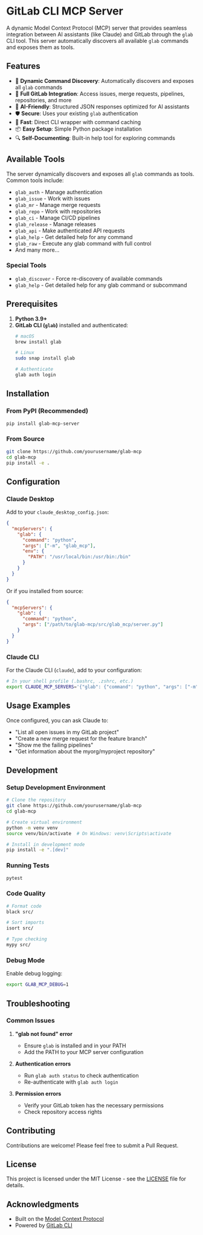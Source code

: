 # GitLab CLI MCP Server

A dynamic Model Context Protocol (MCP) server that provides seamless integration between AI assistants (like Claude) and GitLab through the `glab` CLI tool. This server automatically discovers all available `glab` commands and exposes them as tools.

## Features

- 🔄 **Dynamic Command Discovery**: Automatically discovers and exposes all `glab` commands
- 🔧 **Full GitLab Integration**: Access issues, merge requests, pipelines, repositories, and more
- 🤖 **AI-Friendly**: Structured JSON responses optimized for AI assistants
- 🛡️ **Secure**: Uses your existing `glab` authentication
- 🚀 **Fast**: Direct CLI wrapper with command caching
- 📦 **Easy Setup**: Simple Python package installation
- 🔍 **Self-Documenting**: Built-in help tool for exploring commands

## Available Tools

The server dynamically discovers and exposes all `glab` commands as tools. Common tools include:

- `glab_auth` - Manage authentication
- `glab_issue` - Work with issues
- `glab_mr` - Manage merge requests
- `glab_repo` - Work with repositories
- `glab_ci` - Manage CI/CD pipelines
- `glab_release` - Manage releases
- `glab_api` - Make authenticated API requests
- `glab_help` - Get detailed help for any command
- `glab_raw` - Execute any glab command with full control
- And many more...

### Special Tools

- `glab_discover` - Force re-discovery of available commands
- `glab_help` - Get detailed help for any glab command or subcommand

## Prerequisites

1. **Python 3.9+**
2. **GitLab CLI (`glab`)** installed and authenticated:
   ```bash
   # macOS
   brew install glab
   
   # Linux
   sudo snap install glab
   
   # Authenticate
   glab auth login
   ```

## Installation

### From PyPI (Recommended)

```bash
pip install glab-mcp-server
```

### From Source

```bash
git clone https://github.com/yourusername/glab-mcp
cd glab-mcp
pip install -e .
```

## Configuration

### Claude Desktop

Add to your `claude_desktop_config.json`:

```json
{
  "mcpServers": {
    "glab": {
      "command": "python",
      "args": ["-m", "glab_mcp"],
      "env": {
        "PATH": "/usr/local/bin:/usr/bin:/bin"
      }
    }
  }
}
```

Or if you installed from source:

```json
{
  "mcpServers": {
    "glab": {
      "command": "python",
      "args": ["/path/to/glab-mcp/src/glab_mcp/server.py"]
    }
  }
}
```

### Claude CLI

For the Claude CLI (`claude`), add to your configuration:

```bash
# In your shell profile (.bashrc, .zshrc, etc.)
export CLAUDE_MCP_SERVERS='{"glab": {"command": "python", "args": ["-m", "glab_mcp"]}}'
```

## Usage Examples

Once configured, you can ask Claude to:

- "List all open issues in my GitLab project"
- "Create a new merge request for the feature branch"
- "Show me the failing pipelines"
- "Get information about the myorg/myproject repository"

## Development

### Setup Development Environment

```bash
# Clone the repository
git clone https://github.com/yourusername/glab-mcp
cd glab-mcp

# Create virtual environment
python -m venv venv
source venv/bin/activate  # On Windows: venv\Scripts\activate

# Install in development mode
pip install -e ".[dev]"
```

### Running Tests

```bash
pytest
```

### Code Quality

```bash
# Format code
black src/

# Sort imports
isort src/

# Type checking
mypy src/
```

### Debug Mode

Enable debug logging:

```bash
export GLAB_MCP_DEBUG=1
```

## Troubleshooting

### Common Issues

1. **"glab not found" error**
   - Ensure `glab` is installed and in your PATH
   - Add the PATH to your MCP server configuration

2. **Authentication errors**
   - Run `glab auth status` to check authentication
   - Re-authenticate with `glab auth login`

3. **Permission errors**
   - Verify your GitLab token has the necessary permissions
   - Check repository access rights

## Contributing

Contributions are welcome! Please feel free to submit a Pull Request.

## License

This project is licensed under the MIT License - see the [LICENSE](LICENSE) file for details.

## Acknowledgments

- Built on the [Model Context Protocol](https://github.com/anthropics/mcp)
- Powered by [GitLab CLI](https://gitlab.com/gitlab-org/cli)
